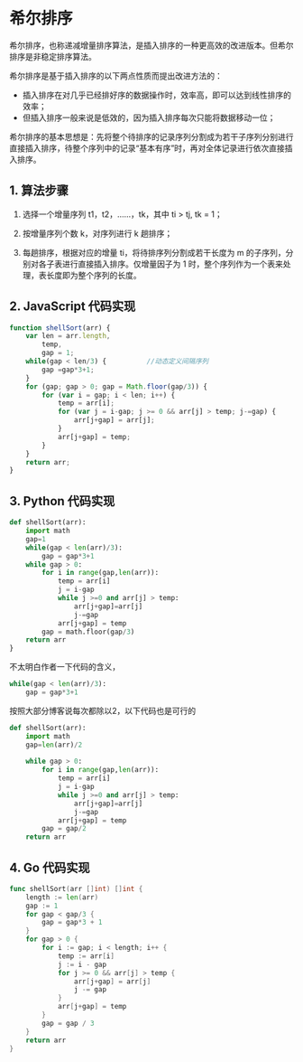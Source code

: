 # 希尔排序

希尔排序，也称递减增量排序算法，是插入排序的一种更高效的改进版本。但希尔排序是非稳定排序算法。

希尔排序是基于插入排序的以下两点性质而提出改进方法的：

 - 插入排序在对几乎已经排好序的数据操作时，效率高，即可以达到线性排序的效率；
 - 但插入排序一般来说是低效的，因为插入排序每次只能将数据移动一位；

希尔排序的基本思想是：先将整个待排序的记录序列分割成为若干子序列分别进行直接插入排序，待整个序列中的记录“基本有序”时，再对全体记录进行依次直接插入排序。


## 1. 算法步骤

1. 选择一个增量序列 t1，t2，……，tk，其中 ti > tj, tk = 1；

2. 按增量序列个数 k，对序列进行 k 趟排序；

3. 每趟排序，根据对应的增量 ti，将待排序列分割成若干长度为 m 的子序列，分别对各子表进行直接插入排序。仅增量因子为 1 时，整个序列作为一个表来处理，表长度即为整个序列的长度。


## 2. JavaScript 代码实现

```js
function shellSort(arr) {
    var len = arr.length,
        temp,
        gap = 1;
    while(gap < len/3) {          //动态定义间隔序列
        gap =gap*3+1;
    }
    for (gap; gap > 0; gap = Math.floor(gap/3)) {
        for (var i = gap; i < len; i++) {
            temp = arr[i];
            for (var j = i-gap; j >= 0 && arr[j] > temp; j-=gap) {
                arr[j+gap] = arr[j];
            }
            arr[j+gap] = temp;
        }
    }
    return arr;
}
```

## 3. Python 代码实现

```python
def shellSort(arr):
    import math
    gap=1
    while(gap < len(arr)/3):
        gap = gap*3+1
    while gap > 0:
        for i in range(gap,len(arr)):
            temp = arr[i]
            j = i-gap
            while j >=0 and arr[j] > temp:
                arr[j+gap]=arr[j]
                j-=gap
            arr[j+gap] = temp
        gap = math.floor(gap/3)
    return arr
}
```

不太明白作者一下代码的含义，
```python
while(gap < len(arr)/3):
    gap = gap*3+1
```
按照大部分博客说每次都除以2，以下代码也是可行的
```python
def shellSort(arr):
    import math
    gap=len(arr)/2
    
    while gap > 0:
        for i in range(gap,len(arr)):
            temp = arr[i]
            j = i-gap
            while j >=0 and arr[j] > temp:
                arr[j+gap]=arr[j]
                j-=gap
            arr[j+gap] = temp
        gap = gap/2
    return arr

```

## 4. Go 代码实现

```go
func shellSort(arr []int) []int {
	length := len(arr)
	gap := 1
	for gap < gap/3 {
		gap = gap*3 + 1
	}
	for gap > 0 {
		for i := gap; i < length; i++ {
			temp := arr[i]
			j := i - gap
			for j >= 0 && arr[j] > temp {
				arr[j+gap] = arr[j]
				j -= gap
			}
			arr[j+gap] = temp
		}
		gap = gap / 3
	}
	return arr
}
```
